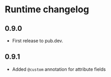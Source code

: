 # Runtime changelog

## 0.9.0

- First release to pub.dev.

## 0.9.1

- Added ```@custom``` annotation for attribute fields
